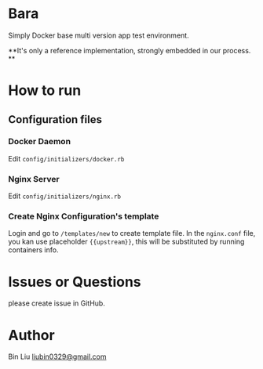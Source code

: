 # Bara

Simply Docker base multi version app test environment.


**It's only a reference implementation, strongly embedded in our process. **

# How to run

## Configuration files

### Docker Daemon

Edit `config/initializers/docker.rb`

### Nginx Server

Edit `config/initializers/nginx.rb`


### Create Nginx Configuration's template

Login and go to `/templates/new` to create template file. In the `nginx.conf` file, you kan use placeholder `{{upstream}}`, this will be substituted by running containers info.


# Issues or Questions

please create issue in GitHub.

# Author

Bin Liu <liubin0329@gmail.com>
